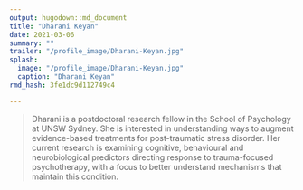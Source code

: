 ```yaml
---
output: hugodown::md_document
title: "Dharani Keyan"
date: 2021-03-06
summary: ""
trailer: "/profile_image/Dharani-Keyan.jpg"
splash:
  image: "/profile_image/Dharani-Keyan.jpg"
  caption: "Dharani Keyan"
rmd_hash: 3fe1dc9d112749c4

---
```


> Dharani is a postdoctoral research fellow in the School of Psychology at UNSW Sydney. She is interested in understanding ways to augment evidence-based treatments for post-traumatic stress disorder. Her current research is examining cognitive, behavioural and neurobiological predictors directing response to trauma-focused psychotherapy, with a focus to better understand mechanisms that maintain this condition.

